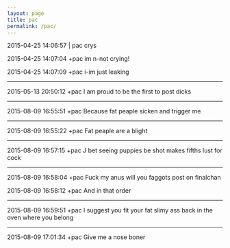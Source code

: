 ```yaml
---
layout: page
title: pac
permalink: /pac/
---
```


2015-04-25 14:06:57	\|	pac crys

2015-04-25 14:07:04	+pac	im n-not crying!

2015-04-25 14:07:09	+pac	i-im just leaking

---

2015-05-13 20:50:12	+pac	I am proud to be the first to post dicks

---

2015-08-09 16:55:51  +pac  Because fat peaple sicken and trigger me

---

2015-08-09 16:55:22  +pac  Fat peaple are a blight

---

2015-08-09 16:57:15  +pac  J bet seeing puppies be shot makes fifths lust for cock

---

2015-08-09 16:58:04  +pac  Fuck my anus will you faggots post on finalchan

2015-08-09 16:58:12  +pac  And in that order

---

2015-08-09 16:59:51  +pac  I suggest you fit your fat slimy ass back in the oven where you belong

---

2015-08-09 17:01:34  +pac  Give me a nose boner